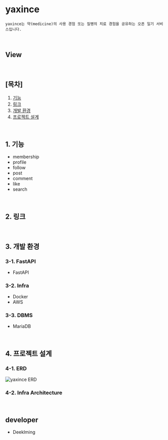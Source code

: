 # yaxince

```
yaxince는 약(medicine)의 사용 경험 또는 질병의 치료 경험을 공유하는 오픈 일기 서비스입니다.
```

<br>

## View

<br>

## [목차]

1. [기능](#1-기능)
2. [링크](#2-링크)
3. [개발 환경](#3-개발-환경)
4. [프로젝트 설계](#4-프로젝트-설계)

<br>

## 1. 기능

- membership
- profile
- follow
- post
- comment
- like
- search

<br>

## 2. 링크

<!-- - [1](https://www.notion.so/) -->

<br>

## 3. 개발 환경

### 3-1. FastAPI

- FastAPI

### 3-2. Infra

- Docker
- AWS

### 3-3. DBMS

- MariaDB

<br>

## 4. 프로젝트 설계

### 4-1. ERD

![yaxince ERD](https://github.com/Deeklming/yaxince/assets/71743128/afabef4d-7de9-40fc-8619-6a490ac7d744)

### 4-2. Infra Architecture

<br>

## developer

- Deeklming

<br>
